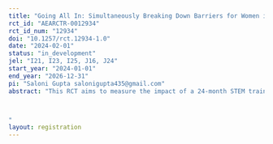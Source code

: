 ```yaml
---
title: "Going All In: Simultaneously Breaking Down Barriers for Women in the STEM Workforce"
rct_id: "AEARCTR-0012934"
rct_id_num: "12934"
doi: "10.1257/rct.12934-1.0"
date: "2024-02-01"
status: "in_development"
jel: "I21, I23, I25, J16, J24"
start_year: "2024-01-01"
end_year: "2026-12-31"
pi: "Saloni Gupta salonigupta435@gmail.com"
abstract: "This RCT aims to measure the impact of a 24-month STEM training initiative designed for first-generation women engineering students in India. Deployed nationwide by an Indian education start-up, the program employs a holistic strategy to overcome multifaceted barriers faced by women in STEM fields. By fostering a women-only environment, providing online accessibility, and emphasizing self-directed learning, the initiative seeks to address cultural, institutional, and psychological challenges hindering women's success in STEM. This study will evaluate two cohorts of the program: 2024-2026 and 2025-2027. The study, spanning 2023-2028, aims to evaluate the WE program's efficacy in enhancing participants' technical and higher-order skills, ultimately influencing their labor market outcomes once these women graduate college.  The study will be conducted in India. The data collection will predominately be online. 

"
layout: registration
---
```


